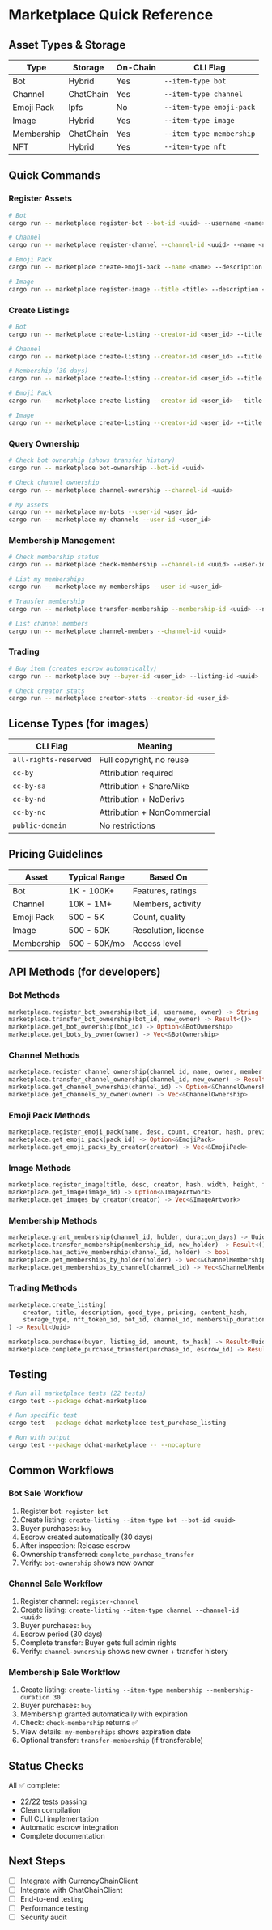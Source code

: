 # Marketplace Quick Reference

## Asset Types & Storage

| Type | Storage | On-Chain | CLI Flag |
|------|---------|----------|----------|
| Bot | Hybrid | Yes | `--item-type bot` |
| Channel | ChatChain | Yes | `--item-type channel` |
| Emoji Pack | Ipfs | No | `--item-type emoji-pack` |
| Image | Hybrid | Yes | `--item-type image` |
| Membership | ChatChain | Yes | `--item-type membership` |
| NFT | Hybrid | Yes | `--item-type nft` |

## Quick Commands

### Register Assets
```bash
# Bot
cargo run -- marketplace register-bot --bot-id <uuid> --username <name> --owner <user_id>

# Channel
cargo run -- marketplace register-channel --channel-id <uuid> --name <name> --owner <user_id> --member-count <count>

# Emoji Pack
cargo run -- marketplace create-emoji-pack --name <name> --description <desc> --emoji-count <count> --creator-id <user_id> --content-hash <hash> --animated <true/false>

# Image
cargo run -- marketplace register-image --title <title> --description <desc> --creator-id <user_id> --content-hash <hash> --width <px> --height <px> --format <format> --license <type>
```

### Create Listings
```bash
# Bot
cargo run -- marketplace create-listing --creator-id <user_id> --title <title> --description <desc> --item-type bot --price <amount> --content-hash <hash> --bot-id <uuid>

# Channel
cargo run -- marketplace create-listing --creator-id <user_id> --title <title> --description <desc> --item-type channel --price <amount> --content-hash <hash> --channel-id <uuid>

# Membership (30 days)
cargo run -- marketplace create-listing --creator-id <user_id> --title <title> --description <desc> --item-type membership --price <amount> --content-hash <hash> --channel-id <uuid> --membership-duration 30

# Emoji Pack
cargo run -- marketplace create-listing --creator-id <user_id> --title <title> --description <desc> --item-type emoji-pack --price <amount> --content-hash <hash>

# Image
cargo run -- marketplace create-listing --creator-id <user_id> --title <title> --description <desc> --item-type image --price <amount> --content-hash <hash>
```

### Query Ownership
```bash
# Check bot ownership (shows transfer history)
cargo run -- marketplace bot-ownership --bot-id <uuid>

# Check channel ownership
cargo run -- marketplace channel-ownership --channel-id <uuid>

# My assets
cargo run -- marketplace my-bots --user-id <user_id>
cargo run -- marketplace my-channels --user-id <user_id>
```

### Membership Management
```bash
# Check membership status
cargo run -- marketplace check-membership --channel-id <uuid> --user-id <user_id>

# List my memberships
cargo run -- marketplace my-memberships --user-id <user_id>

# Transfer membership
cargo run -- marketplace transfer-membership --membership-id <uuid> --new-holder <user_id>

# List channel members
cargo run -- marketplace channel-members --channel-id <uuid>
```

### Trading
```bash
# Buy item (creates escrow automatically)
cargo run -- marketplace buy --buyer-id <user_id> --listing-id <uuid>

# Check creator stats
cargo run -- marketplace creator-stats --creator-id <user_id>
```

## License Types (for images)

| CLI Flag | Meaning |
|----------|---------|
| `all-rights-reserved` | Full copyright, no reuse |
| `cc-by` | Attribution required |
| `cc-by-sa` | Attribution + ShareAlike |
| `cc-by-nd` | Attribution + NoDerivs |
| `cc-by-nc` | Attribution + NonCommercial |
| `public-domain` | No restrictions |

## Pricing Guidelines

| Asset | Typical Range | Based On |
|-------|--------------|----------|
| Bot | 1K - 100K+ | Features, ratings |
| Channel | 10K - 1M+ | Members, activity |
| Emoji Pack | 500 - 5K | Count, quality |
| Image | 500 - 50K | Resolution, license |
| Membership | 500 - 50K/mo | Access level |

## API Methods (for developers)

### Bot Methods
```rust
marketplace.register_bot_ownership(bot_id, username, owner) -> String
marketplace.transfer_bot_ownership(bot_id, new_owner) -> Result<()>
marketplace.get_bot_ownership(bot_id) -> Option<&BotOwnership>
marketplace.get_bots_by_owner(owner) -> Vec<&BotOwnership>
```

### Channel Methods
```rust
marketplace.register_channel_ownership(channel_id, name, owner, member_count) -> String
marketplace.transfer_channel_ownership(channel_id, new_owner) -> Result<()>
marketplace.get_channel_ownership(channel_id) -> Option<&ChannelOwnership>
marketplace.get_channels_by_owner(owner) -> Vec<&ChannelOwnership>
```

### Emoji Pack Methods
```rust
marketplace.register_emoji_pack(name, desc, count, creator, hash, preview, animated) -> Uuid
marketplace.get_emoji_pack(pack_id) -> Option<&EmojiPack>
marketplace.get_emoji_packs_by_creator(creator) -> Vec<&EmojiPack>
```

### Image Methods
```rust
marketplace.register_image(title, desc, creator, hash, width, height, format, license) -> Uuid
marketplace.get_image(image_id) -> Option<&ImageArtwork>
marketplace.get_images_by_creator(creator) -> Vec<&ImageArtwork>
```

### Membership Methods
```rust
marketplace.grant_membership(channel_id, holder, duration_days) -> Uuid
marketplace.transfer_membership(membership_id, new_holder) -> Result<()>
marketplace.has_active_membership(channel_id, holder) -> bool
marketplace.get_memberships_by_holder(holder) -> Vec<&ChannelMembership>
marketplace.get_memberships_by_channel(channel_id) -> Vec<&ChannelMembership>
```

### Trading Methods
```rust
marketplace.create_listing(
    creator, title, description, good_type, pricing, content_hash,
    storage_type, nft_token_id, bot_id, channel_id, membership_duration
) -> Result<Uuid>

marketplace.purchase(buyer, listing_id, amount, tx_hash) -> Result<Uuid>
marketplace.complete_purchase_transfer(purchase_id, escrow_id) -> Result<()>
```

## Testing

```bash
# Run all marketplace tests (22 tests)
cargo test --package dchat-marketplace

# Run specific test
cargo test --package dchat-marketplace test_purchase_listing

# Run with output
cargo test --package dchat-marketplace -- --nocapture
```

## Common Workflows

### Bot Sale Workflow
1. Register bot: `register-bot`
2. Create listing: `create-listing --item-type bot --bot-id <uuid>`
3. Buyer purchases: `buy`
4. Escrow created automatically (30 days)
5. After inspection: Release escrow
6. Ownership transferred: `complete_purchase_transfer`
7. Verify: `bot-ownership` shows new owner

### Channel Sale Workflow
1. Register channel: `register-channel`
2. Create listing: `create-listing --item-type channel --channel-id <uuid>`
3. Buyer purchases: `buy`
4. Escrow period (30 days)
5. Complete transfer: Buyer gets full admin rights
6. Verify: `channel-ownership` shows new owner + transfer history

### Membership Sale Workflow
1. Create listing: `create-listing --item-type membership --membership-duration 30`
2. Buyer purchases: `buy`
3. Membership granted automatically with expiration
4. Check: `check-membership` returns ✅
5. View details: `my-memberships` shows expiration date
6. Optional transfer: `transfer-membership` (if transferable)

## Status Checks

All ✅ complete:
- 22/22 tests passing
- Clean compilation
- Full CLI implementation
- Automatic escrow integration
- Complete documentation

## Next Steps

- [ ] Integrate with CurrencyChainClient
- [ ] Integrate with ChatChainClient
- [ ] End-to-end testing
- [ ] Performance testing
- [ ] Security audit
